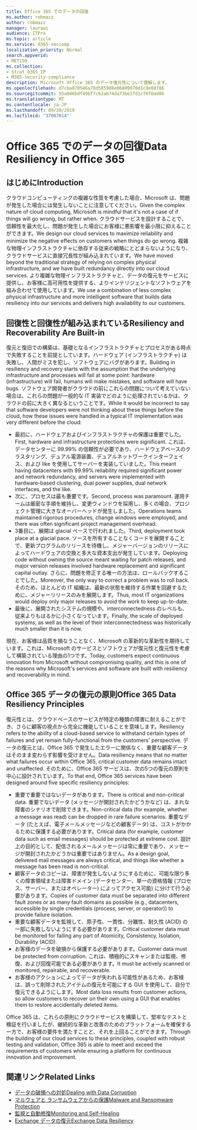 ```yaml
---
title: Office 365 でのデータの回復
ms.author: robmazz
author: robmazz
manager: laurawi
audience: ITPro
ms.topic: article
ms.service: O365-seccomp
localization_priority: Normal
search.appverid:
- MET150
ms.collection:
- Strat_O365_IP
- M365-security-compliance
description: Microsoft Office 365 のデータ復元性について理解します。
ms.openlocfilehash: d7cba870546a78d585908e06809970d1c8e08f86
ms.sourcegitcommit: 55a046bdf49bf7c62ab74da73be1fd1cf6f0ad86
ms.translationtype: MT
ms.contentlocale: ja-JP
ms.lasthandoff: 09/20/2019
ms.locfileid: "37067614"
---
```

# <a name="data-resiliency-in-office-365"></a><span data-ttu-id="5b058-103">Office 365 でのデータの回復</span><span class="sxs-lookup"><span data-stu-id="5b058-103">Data Resiliency in Office 365</span></span>

## <a name="introduction"></a><span data-ttu-id="5b058-104">はじめに</span><span class="sxs-lookup"><span data-stu-id="5b058-104">Introduction</span></span>
<span data-ttu-id="5b058-105">クラウドコンピューティングの複雑な性質を考慮した場合、Microsoft は、問題が発生した場合には発生しないことに注意してください。</span><span class="sxs-lookup"><span data-stu-id="5b058-105">Given the complex nature of cloud computing, Microsoft is mindful that it's not a case of if things will go wrong, but rather when.</span></span> <span data-ttu-id="5b058-106">クラウドサービスを設計することで、信頼性を最大化し、問題が発生した場合にお客様に悪影響を最小限に抑えることができます。</span><span class="sxs-lookup"><span data-stu-id="5b058-106">We design our cloud services to maximize reliability and minimize the negative effects on customers when things do go wrong.</span></span> <span data-ttu-id="5b058-107">複雑な物理インフラストラクチャに依存する従来の戦略にとどまらないようになり、クラウドサービスに直接冗長性が組み込まれています。</span><span class="sxs-lookup"><span data-stu-id="5b058-107">We have moved beyond the traditional strategy of relying on complex physical infrastructure, and we have built redundancy directly into our cloud services.</span></span> <span data-ttu-id="5b058-108">より複雑な物理インフラストラクチャと、データの復元をサービスに提供し、お客様に高可用性を提供する、よりインテリジェントなソフトウェアを組み合わせて使用しています。</span><span class="sxs-lookup"><span data-stu-id="5b058-108">We use a combination of less complex physical infrastructure and more intelligent software that builds data resiliency into our services and delivers high availability to our customers.</span></span> 

## <a name="resiliency-and-recoverability-are-built-in"></a><span data-ttu-id="5b058-109">回復性と回復性が組み込まれている</span><span class="sxs-lookup"><span data-stu-id="5b058-109">Resiliency and Recoverability Are Built-in</span></span> 
<span data-ttu-id="5b058-110">復元と復旧での構築は、基礎となるインフラストラクチャとプロセスがある時点で失敗することを前提としています。ハードウェア (インフラストラクチャ) は失敗し、人間がミスを犯し、ソフトウェアにバグがあります。</span><span class="sxs-lookup"><span data-stu-id="5b058-110">Building in resiliency and recovery starts with the assumption that the underlying infrastructure and processes will fail at some point: hardware (infrastructure) will fail, humans will make mistakes, and software will have bugs.</span></span> <span data-ttu-id="5b058-111">ソフトウェア開発者がクラウドの前にこれらの問題について考えていない場合は、これらの問題が一般的な IT 実装でどのように処理されているかは、クラウドの前に大きく異なるということです。</span><span class="sxs-lookup"><span data-stu-id="5b058-111">While it would be incorrect to say that software developers were not thinking about these things before the cloud, how these issues were handled in a typical IT implementation was very different before the cloud:</span></span> 
- <span data-ttu-id="5b058-112">最初に、ハードウェアおよびインフラストラクチャの保護は重要でした。</span><span class="sxs-lookup"><span data-stu-id="5b058-112">First, hardware and infrastructure protections were significant.</span></span> <span data-ttu-id="5b058-113">これは、データセンターに 99.99% の信頼性が必要であり、ハードウェアベースのクラスタリング、デュアル電源装置、デュアルネットワークインターフェイス、および like を使用してサーバーを実装していました。</span><span class="sxs-lookup"><span data-stu-id="5b058-113">This meant having datacenters with 99.99% reliability required significant power and network redundancy, and servers were implemented with hardware-based clustering, dual power supplies, dual network interfaces, and the like.</span></span> 
- <span data-ttu-id="5b058-114">次に、プロセスは最も重要です。</span><span class="sxs-lookup"><span data-stu-id="5b058-114">Second, process was paramount.</span></span> <span data-ttu-id="5b058-115">運用チームは厳密な手順を維持し、変更ウィンドウを採用し、多くの場合、プロジェクト管理に大きなオーバーヘッドが発生しました。</span><span class="sxs-lookup"><span data-stu-id="5b058-115">Operations teams maintained rigorous procedures, change windows were employed, and there was often significant project management overhead.</span></span> 
- <span data-ttu-id="5b058-116">3番目に、展開は glacial ペースで行われました。</span><span class="sxs-lookup"><span data-stu-id="5b058-116">Third, deployment took place at a glacial pace.</span></span> <span data-ttu-id="5b058-117">ソースを所有することなくコードを展開することで、更新プログラムのリリースを待機し、メジャーバージョンのリリースによってハードウェアの交換と多大な資本支出が発生しています。</span><span class="sxs-lookup"><span data-stu-id="5b058-117">Deploying code without owning the source meant waiting for patch releases, and major version releases involved hardware replacement and significant capital outlay.</span></span> <span data-ttu-id="5b058-118">さらに、問題を修正する唯一の方法は、ロールバックすることでした。</span><span class="sxs-lookup"><span data-stu-id="5b058-118">Moreover, the only way to correct a problem was to roll back.</span></span> <span data-ttu-id="5b058-119">そのため、ほとんどの IT 組織は、最新の状態を維持する作業を回避するために、メジャーリリースのみを展開します。</span><span class="sxs-lookup"><span data-stu-id="5b058-119">Thus, most IT organizations would deploy only major releases to avoid the work to keep up-to-date.</span></span> 
- <span data-ttu-id="5b058-120">最後に、展開されたシステムの規模や、interconnectedness のレベルも、従来よりもはるかに小さくなっています。</span><span class="sxs-lookup"><span data-stu-id="5b058-120">Finally, the scale of deployed systems, as well as the level of their interconnectedness was historically much smaller than it is now.</span></span> 

<span data-ttu-id="5b058-121">現在、お客様は品質を損なうことなく、Microsoft の革新的な革新性を期待しています。これは、Microsoft のサービスとソフトウェアが復元性と復元性を考慮して構築されている理由の1つです。</span><span class="sxs-lookup"><span data-stu-id="5b058-121">Today, customers expect continuous innovation from Microsoft without compromising quality, and this is one of the reasons why Microsoft's services and software are built with resiliency and recoverability in mind.</span></span> 

## <a name="office-365-data-resiliency-principles"></a><span data-ttu-id="5b058-122">Office 365 データの復元の原則</span><span class="sxs-lookup"><span data-stu-id="5b058-122">Office 365 Data Resiliency Principles</span></span> 
<span data-ttu-id="5b058-123">復元性とは、クラウドベースのサービスが特定の種類の障害に耐えることができ、さらに顧客の視点から完全に機能していることを意味します。</span><span class="sxs-lookup"><span data-stu-id="5b058-123">Resiliency refers to the ability of a cloud-based service to withstand certain types of failures and yet remain fully-functional from the customers' perspective.</span></span> <span data-ttu-id="5b058-124">データの復元とは、Office 365 で発生したエラーに関係なく、重要な顧客データはそのまま変わらず影響を受けません。</span><span class="sxs-lookup"><span data-stu-id="5b058-124">Data resiliency means that no matter what failures occur within Office 365, critical customer data remains intact and unaffected.</span></span> <span data-ttu-id="5b058-125">そのために、Office 365 サービスは、次の5つの復元の原則を中心に設計されています。</span><span class="sxs-lookup"><span data-stu-id="5b058-125">To that end, Office 365 services have been designed around five specific resiliency principles:</span></span> 
- <span data-ttu-id="5b058-126">重要で重要ではないデータがあります。</span><span class="sxs-lookup"><span data-stu-id="5b058-126">There is critical and non-critical data.</span></span> <span data-ttu-id="5b058-127">重要でないデータ (メッセージが開封されたかどうかなど) は、まれな障害のシナリオで削除できます。</span><span class="sxs-lookup"><span data-stu-id="5b058-127">Non-critical data (for example, whether a message was read) can be dropped in rare failure scenarios.</span></span> <span data-ttu-id="5b058-128">重要なデータ (たとえば、電子メールメッセージなどの顧客データ) は、コストがかかるために保護する必要があります。</span><span class="sxs-lookup"><span data-stu-id="5b058-128">Critical data (for example, customer data such as email messages) should be protected at extreme cost.</span></span> <span data-ttu-id="5b058-129">設計上の目的として、配信されるメールメッセージは常に重要であり、メッセージが開封されたかどうかは重要ではありません。</span><span class="sxs-lookup"><span data-stu-id="5b058-129">As a design goal, delivered mail messages are always critical, and things like whether a message has been read is non-critical.</span></span> 
- <span data-ttu-id="5b058-130">顧客データのコピーは、障害が発生しないようにするために、可能な限り多くの障害領域または障害ドメイン (データセンター、単一の資格情報 (プロセス、サーバー、またはオペレーター) によってアクセス可能) に分けて行う必要があります。</span><span class="sxs-lookup"><span data-stu-id="5b058-130">Copies of customer data must be separated into different fault zones or as many fault domains as possible (e.g., datacenters, accessible by single credentials (process, server, or operator)) to provide failure isolation.</span></span> 
- <span data-ttu-id="5b058-131">重要な顧客データを監視して、原子性、一貫性、分離性、耐久性 (ACID) の一部に失敗しないようにする必要があります。</span><span class="sxs-lookup"><span data-stu-id="5b058-131">Critical customer data must be monitored for failing any part of Atomicity, Consistency, Isolation, Durability (ACID).</span></span> 
- <span data-ttu-id="5b058-132">お客様のデータを破損から保護する必要があります。</span><span class="sxs-lookup"><span data-stu-id="5b058-132">Customer data must be protected from corruption.</span></span> <span data-ttu-id="5b058-133">これは、積極的にスキャンまたは監視、修復、および回復可能である必要があります。</span><span class="sxs-lookup"><span data-stu-id="5b058-133">It must be actively scanned or monitored, repairable, and recoverable.</span></span> 
- <span data-ttu-id="5b058-134">お客様のアクションによってデータが失われる可能性があるため、お客様は、誤って削除されたアイテムの復元を可能にする GUI を使用して、自分で復元できるようにします。</span><span class="sxs-lookup"><span data-stu-id="5b058-134">Most data loss results from customer actions, so allow customers to recover on their own using a GUI that enables them to restore accidentally deleted items.</span></span> 
 
<span data-ttu-id="5b058-135">Office 365 は、これらの原則にクラウドサービスを構築して、堅牢なテストと検証を行いましたが、継続的な革新と改善のためのプラットフォームを確保する一方で、お客様の要件を満たすことと、それを上回ることができます。</span><span class="sxs-lookup"><span data-stu-id="5b058-135">Through the building of our cloud services to these principles, coupled with robust testing and validation, Office 365 is able to meet and exceed the requirements of customers while ensuring a platform for continuous innovation and improvement.</span></span> 

## <a name="related-links"></a><span data-ttu-id="5b058-136">関連リンク</span><span class="sxs-lookup"><span data-stu-id="5b058-136">Related Links</span></span>

- [<span data-ttu-id="5b058-137">データの破損への対処</span><span class="sxs-lookup"><span data-stu-id="5b058-137">Dealing with Data Corruption</span></span>](office-365-dealing-with-data-corruption.md)
- [<span data-ttu-id="5b058-138">マルウェアと ランサムウェアからの保護</span><span class="sxs-lookup"><span data-stu-id="5b058-138">Malware and Ransomware Protection</span></span>](office-365-malware-and-ransomware-protection.md)
- [<span data-ttu-id="5b058-139">監視と自動修復</span><span class="sxs-lookup"><span data-stu-id="5b058-139">Monitoring and Self-Healing</span></span>](office-365-monitoring-and-self-healing.md)
- [<span data-ttu-id="5b058-140">Exchange データの復元</span><span class="sxs-lookup"><span data-stu-id="5b058-140">Exchange Data Resiliency</span></span>](office-365-exchange-data-resiliency.md)